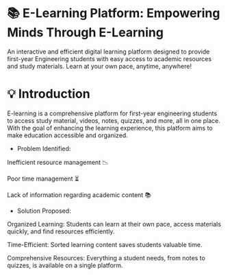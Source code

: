 # 📚 E-Learning Platform: Empowering Minds Through E-Learning

  An interactive and efficient digital learning platform designed to provide first-year Engineering students with easy access to academic resources and study materials. Learn at your own pace, anytime, anywhere!

  
# 💡 Introduction

  E-learning is a comprehensive platform for first-year engineering students to access study material, videos, notes, quizzes, and more, all in one place. With the goal of enhancing the learning experience, this platform aims to make education accessible and organized.

  
 * Problem Identified:
  
  Inefficient resource management 📉
  
  Poor time management ⏳
  
  Lack of information regarding academic content 📚
  
  
 * Solution Proposed:
  
  Organized Learning: Students can learn at their own pace, access materials quickly, and find resources efficiently.
  
  Time-Efficient: Sorted learning content saves students valuable time.
  
  Comprehensive Resources: Everything a student needs, from notes to quizzes, is available on a single platform.
